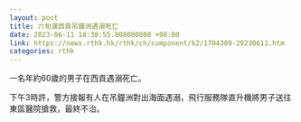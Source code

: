 ```yaml
---
layout: post
title: 六旬漢西貢吊鐘洲遇溺死亡
date: 2023-06-11 18:38:55.000000000 +08:00
link: https://news.rthk.hk/rthk/ch/component/k2/1704389-20230611.htm
categories: rthk
---
```


一名年約60歲的男子在西貢遇溺死亡。

下午3時許，警方接報有人在吊鐘洲對出海面遇溺，飛行服務隊直升機將男子送往東區醫院搶救，最終不治。
